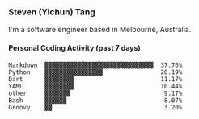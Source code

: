 ### Steven (Yichun) Tang

I'm a software engineer based in Melbourne, Australia.

#### Personal Coding Activity (past 7 days)
```
Markdown  ▓▓▓▓▓▓▓▓▓▓▓▓▓▓▓▓▓▓▓▓▓▓▓▓▓▓▓▓▓▓  37.76%
Python    ▓▓▓▓▓▓▓▓▓▓▓▓▓▓▓▓                20.19%
Dart      ▓▓▓▓▓▓▓▓                        11.17%
YAML      ▓▓▓▓▓▓▓▓                        10.44%
other     ▓▓▓▓▓▓▓                          9.17%
Bash      ▓▓▓▓▓▓                           8.07%
Groovy    ▓▓                               3.20%
```
